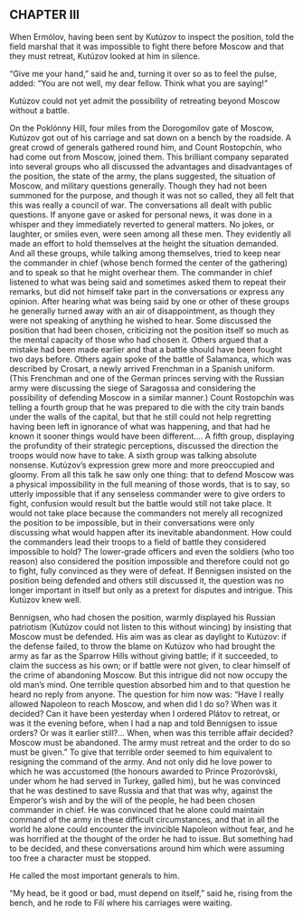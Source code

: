 ## CHAPTER III

When Ermólov, having been sent by Kutúzov to inspect the position, told
the field marshal that it was impossible to fight there before Moscow
and that they must retreat, Kutúzov looked at him in silence.

“Give me your hand,” said he and, turning it over so as to feel the
pulse, added: “You are not well, my dear fellow. Think what you are
saying!”

Kutúzov could not yet admit the possibility of retreating beyond Moscow
without a battle.

On the Poklónny Hill, four miles from the Dorogomílov gate of Moscow,
Kutúzov got out of his carriage and sat down on a bench by the roadside.
A great crowd of generals gathered round him, and Count Rostopchín, who
had come out from Moscow, joined them. This brilliant company separated
into several groups who all discussed the advantages and disadvantages
of the position, the state of the army, the plans suggested, the
situation of Moscow, and military questions generally. Though they had
not been summoned for the purpose, and though it was not so called, they
all felt that this was really a council of war. The conversations all
dealt with public questions. If anyone gave or asked for personal
news, it was done in a whisper and they immediately reverted to general
matters. No jokes, or laughter, or smiles even, were seen among all
these men. They evidently all made an effort to hold themselves at the
height the situation demanded. And all these groups, while talking
among themselves, tried to keep near the commander in chief (whose
bench formed the center of the gathering) and to speak so that he might
overhear them. The commander in chief listened to what was being said
and sometimes asked them to repeat their remarks, but did not himself
take part in the conversations or express any opinion. After hearing
what was being said by one or other of these groups he generally turned
away with an air of disappointment, as though they were not speaking of
anything he wished to hear. Some discussed the position that had been
chosen, criticizing not the position itself so much as the mental
capacity of those who had chosen it. Others argued that a mistake had
been made earlier and that a battle should have been fought two days
before. Others again spoke of the battle of Salamanca, which was
described by Crosart, a newly arrived Frenchman in a Spanish uniform.
(This Frenchman and one of the German princes serving with the Russian
army were discussing the siege of Saragossa and considering the
possibility of defending Moscow in a similar manner.) Count Rostopchín
was telling a fourth group that he was prepared to die with the city
train bands under the walls of the capital, but that he still could not
help regretting having been left in ignorance of what was happening, and
that had he known it sooner things would have been different.... A
fifth group, displaying the profundity of their strategic perceptions,
discussed the direction the troops would now have to take. A sixth group
was talking absolute nonsense. Kutúzov’s expression grew more and more
preoccupied and gloomy. From all this talk he saw only one thing: that
to defend Moscow was a physical impossibility in the full meaning of
those words, that is to say, so utterly impossible that if any senseless
commander were to give orders to fight, confusion would result but the
battle would still not take place. It would not take place because the
commanders not merely all recognized the position to be impossible, but
in their conversations were only discussing what would happen after its
inevitable abandonment. How could the commanders lead their troops to
a field of battle they considered impossible to hold? The lower-grade
officers and even the soldiers (who too reason) also considered the
position impossible and therefore could not go to fight, fully convinced
as they were of defeat. If Bennigsen insisted on the position being
defended and others still discussed it, the question was no longer
important in itself but only as a pretext for disputes and intrigue.
This Kutúzov knew well.

Bennigsen, who had chosen the position, warmly displayed his Russian
patriotism (Kutúzov could not listen to this without wincing) by
insisting that Moscow must be defended. His aim was as clear as daylight
to Kutúzov: if the defense failed, to throw the blame on Kutúzov who had
brought the army as far as the Sparrow Hills without giving battle; if
it succeeded, to claim the success as his own; or if battle were not
given, to clear himself of the crime of abandoning Moscow. But this
intrigue did not now occupy the old man’s mind. One terrible question
absorbed him and to that question he heard no reply from anyone. The
question for him now was: “Have I really allowed Napoleon to reach
Moscow, and when did I do so? When was it decided? Can it have been
yesterday when I ordered Plátov to retreat, or was it the evening
before, when I had a nap and told Bennigsen to issue orders? Or was it
earlier still?... When, when was this terrible affair decided? Moscow
must be abandoned. The army must retreat and the order to do so must
be given.” To give that terrible order seemed to him equivalent to
resigning the command of the army. And not only did he love power to
which he was accustomed (the honours awarded to Prince Prozoróvski,
under whom he had served in Turkey, galled him), but he was convinced
that he was destined to save Russia and that that was why, against
the Emperor’s wish and by the will of the people, he had been chosen
commander in chief. He was convinced that he alone could maintain
command of the army in these difficult circumstances, and that in all
the world he alone could encounter the invincible Napoleon without fear,
and he was horrified at the thought of the order he had to issue. But
something had to be decided, and these conversations around him which
were assuming too free a character must be stopped.

He called the most important generals to him.

“My head, be it good or bad, must depend on itself,” said he, rising
from the bench, and he rode to Filí where his carriages were waiting.





